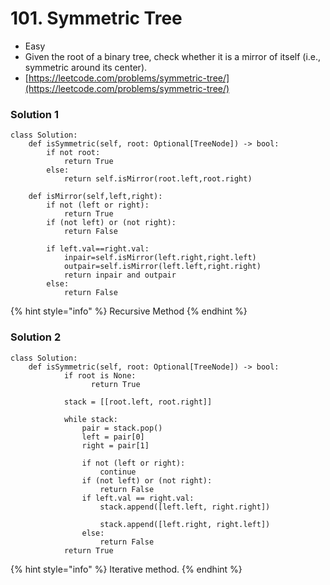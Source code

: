# 101. Symmetric Tree

* Easy
* Given the root of a binary tree, check whether it is a mirror of itself (i.e., symmetric around its center).
* [https://leetcode.com/problems/symmetric-tree/](https://leetcode.com/problems/symmetric-tree/)

### Solution 1

```
class Solution:
    def isSymmetric(self, root: Optional[TreeNode]) -> bool:
        if not root:
            return True
        else:
            return self.isMirror(root.left,root.right)
        
    def isMirror(self,left,right):
        if not (left or right):
            return True
        if (not left) or (not right):
            return False
        
        if left.val==right.val:
            inpair=self.isMirror(left.right,right.left)
            outpair=self.isMirror(left.left,right.right)
            return inpair and outpair
        else:
            return False
```

{% hint style="info" %}
Recursive Method&#x20;
{% endhint %}

### Solution 2

```
class Solution:
    def isSymmetric(self, root: Optional[TreeNode]) -> bool:
            if root is None:
                  return True

            stack = [[root.left, root.right]]

            while stack:
                pair = stack.pop()
                left = pair[0]
                right = pair[1]

                if not (left or right):
                    continue
                if (not left) or (not right):
                    return False
                if left.val == right.val:
                    stack.append([left.left, right.right])

                    stack.append([left.right, right.left])
                else:
                    return False
            return True
```

{% hint style="info" %}
Iterative method.
{% endhint %}
